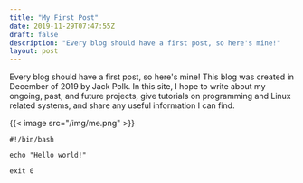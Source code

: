 ```yaml
---
title: "My First Post"
date: 2019-11-29T07:47:55Z
draft: false
description: "Every blog should have a first post, so here's mine!"
layout: post
---
```


Every blog should have a first post, so here's mine!
This blog was created in December of 2019 by Jack Polk.
In this site, I hope to write about my ongoing, past, and future projects, give tutorials on programming and Linux related systems, and share any useful information I can find.

{{< image src="/img/me.png" >}}

```shell
#!/bin/bash

echo "Hello world!"

exit 0
```
